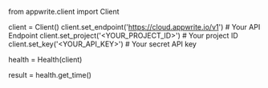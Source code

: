from appwrite.client import Client

client = Client()
client.set_endpoint('https://cloud.appwrite.io/v1') # Your API Endpoint
client.set_project('&lt;YOUR_PROJECT_ID&gt;') # Your project ID
client.set_key('&lt;YOUR_API_KEY&gt;') # Your secret API key

health = Health(client)

result = health.get_time()
